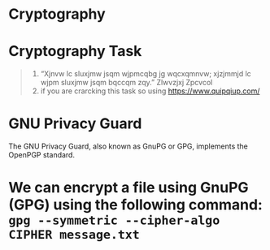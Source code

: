 # Cryptography

# **Cryptography Task**
> 01. “Xjnvw lc sluxjmw jsqm wjpmcqbg jg wqcxqmnvw; xjzjmmjd lc wjpm sluxjmw jsqm bqccqm zqy.” Zlwvzjxj Zpcvcol
> 2. if you are crarcking this task so using https://www.quipqiup.com/

# **GNU Privacy Guard**
The GNU Privacy Guard, also known as GnuPG or GPG, implements the OpenPGP standard.
# We can encrypt a file using GnuPG (GPG) using the following command: ``gpg --symmetric --cipher-algo CIPHER message.txt``
